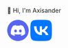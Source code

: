 

<!--
**Axisander/Axisander** is a ✨ _special_ ✨ repository because its `README.md` (this file) appears on your GitHub profile.

Here are some ideas to get you started:

- 🔭 I’m currently working on ...
- 🌱 I’m currently learning ...
- 👯 I’m looking to collaborate on ...
- 🤔 I’m looking for help with ...
- 💬 Ask me about ...
- 📫 How to reach me: ...
- 😄 Pronouns: ...
- ⚡ Fun fact: ...
-->
👋 Hi, I'm Axisander

<p float="center">
  <a target="_blank" href="https://discordapp.com/users/640069052013740032"><img src="https://github.com/Axisander/Axisander/blob/main/img/ds.png?raw=true)" width="50"/></a>
  <a target="_blank" href="https://vk.com/axisander"><img src="https://github.com/Axisander/Axisander/blob/main/img/vk.png?raw=true)" width="50"/></a>
